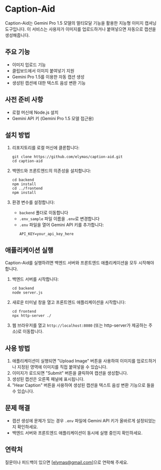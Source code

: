 # Caption-Aid

Caption-Aid는 Gemini Pro 1.5 모델의 멀티모달 기능을 활용한 지능형 이미지 캡셔닝 도구입니다. 이 서비스는 사용자가 이미지를 업로드하거나 붙여넣으면 자동으로 캡션을 생성해줍니다.

## 주요 기능

- 이미지 업로드 기능
- 클립보드에서 이미지 붙여넣기 지원
- Gemini Pro 1.5를 이용한 자동 캡션 생성
- 생성된 캡션에 대한 텍스트 음성 변환 기능

## 사전 준비 사항

- 로컬 머신에 Node.js 설치
- Gemini API 키 (Gemini Pro 1.5 모델 접근용)

## 설치 방법

1. 리포지토리를 로컬 머신에 클론합니다:
   ```
   git clone https://github.com/elymas/caption-aid.git
   cd caption-aid
   ```

2. 백엔드와 프론트엔드의 의존성을 설치합니다:
   ```
   cd backend
   npm install
   cd ../frontend
   npm install
   ```

3. 환경 변수를 설정합니다:
   - `backend` 폴더로 이동합니다
   - `.env_sample` 파일 이름을 `.env`로 변경합니다
   - `.env` 파일을 열어 Gemini API 키를 추가합니다:
     ```
     API_KEY=your_api_key_here
     ```

## 애플리케이션 실행

Caption-Aid를 실행하려면 백엔드 서버와 프론트엔드 애플리케이션을 모두 시작해야 합니다.

1. 백엔드 서버를 시작합니다:
   ```
   cd backend
   node server.js
   ```

2. 새로운 터미널 창을 열고 프론트엔드 애플리케이션을 시작합니다:
   ```
   cd frontend
   npx http-server ./
   ```

3. 웹 브라우저를 열고 `http://localhost:8080` (또는 http-server가 제공하는 주소)로 이동합니다.

## 사용 방법

1. 애플리케이션이 실행되면 "Upload Image" 버튼을 사용하여 이미지를 업로드하거나 지정된 영역에 이미지를 직접 붙여넣을 수 있습니다.
2. 이미지가 로드되면 "Submit" 버튼을 클릭하여 캡션을 생성합니다.
3. 생성된 캡션은 오른쪽 패널에 표시됩니다.
4. "Hear Caption" 버튼을 사용하여 생성된 캡션을 텍스트 음성 변환 기능으로 들을 수 있습니다.

## 문제 해결

- 캡션 생성에 문제가 있는 경우 `.env` 파일에 Gemini API 키가 올바르게 설정되었는지 확인하세요.
- 백엔드 서버와 프론트엔드 애플리케이션이 동시에 실행 중인지 확인하세요.

## 연락처

질문이나 피드백이 있으면 [elymas@gmail.com]으로 연락해 주세요.